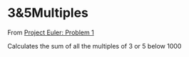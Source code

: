 # 3&5Multiples

From [Project Euler: Problem 1](https://projecteuler.net/problem=1)

Calculates the sum of all the multiples of 3 or 5 below 1000